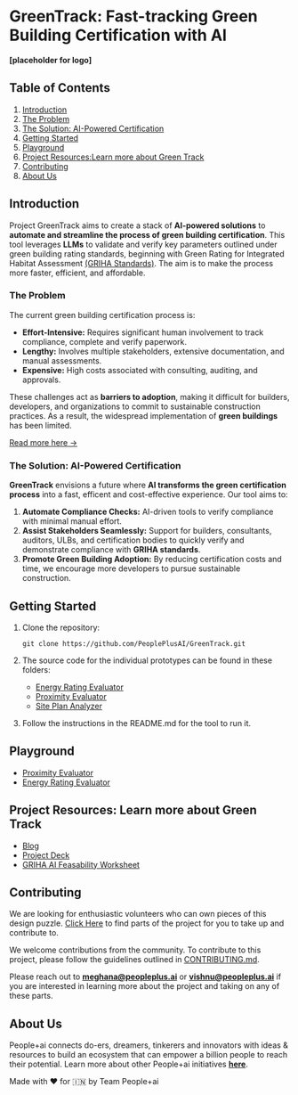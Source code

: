 # **GreenTrack: Fast-tracking Green Building Certification with AI**  

**[placeholder for logo]**  


## **Table of Contents**  
1. [Introduction](#introduction)  
2. [The Problem](#the-problem)  
3. [The Solution: AI-Powered Certification](#the-solution-ai-powered-certification)  
4. [Getting Started](#getting-started)  
5. [Playground](#playground)
6. [Project Resources:Learn more about Green Track](#project-resources-learn-more-about-green-track)  
7. [Contributing](#contributing)  
8. [About Us](#about-us)  

## **Introduction**  

Project GreenTrack aims to create a stack of **AI-powered solutions** to **automate and streamline the process of green building certification**. This tool leverages **LLMs** to validate and verify key parameters outlined under green building rating standards, beginning with Green Rating for Integrated Habitat Assessment [(GRIHA Standards)](https://docs.google.com/spreadsheets/d/1ACInZjybHO91J53p1HrEaPxn8wKxdPAppkET2UgFlZw/edit?usp=sharing). The aim is to make the process more faster, efficient, and affordable.

### **The Problem**  

The current green building certification process is:  
- **Effort-Intensive:** Requires significant human involvement to track compliance, complete and verify paperwork.
- **Lengthy:** Involves multiple stakeholders, extensive documentation, and manual assessments.  
- **Expensive:** High costs associated with consulting, auditing, and approvals.  

These challenges act as **barriers to adoption**, making it difficult for builders, developers, and organizations to commit to sustainable construction practices. As a result, the widespread implementation of **green buildings** has been limited.

[Read more here ->](https://peopleplus.ai/blog/reimagining-green-building-certification-the-ai-powered-approach)

### **The Solution: AI-Powered Certification**  

**GreenTrack** envisions a future where **AI transforms the green certification process** into a fast, efficent and cost-effective experience. Our tool aims to:  

1. **Automate Compliance Checks:** AI-driven tools to verify compliance with minimal manual effort.  
2. **Assist Stakeholders Seamlessly:** Support for builders, consultants, auditors, ULBs, and certification bodies to quickly verify and demonstrate compliance with **GRIHA standards**.  
3. **Promote Green Building Adoption:** By reducing certification costs and time, we encourage more developers to pursue sustainable construction.

## **Getting Started**  

1. Clone the repository:
   ```
   git clone https://github.com/PeoplePlusAI/GreenTrack.git
   ```

2. The source code for the individual prototypes can be found in these folders:  
   - [Energy Rating Evaluator](./Energy%20Rating%20Evaluator)  
   - [Proximity Evaluator](./Proximity%20Evaluator)  
   - [Site Plan Analyzer](./Site%20Plan%20Analyzer)  

3. Follow the instructions in the README.md for the tool to run it.

## Playground
- [Proximity Evaluator](https://green-track-proximityevaluator.vercel.app/)
- [Energy Rating Evaluator](https://greentrack.pplus.ai/)

## **Project Resources: Learn more about Green Track**

- [Blog](https://peopleplus.ai/blog/reimagining-green-building-certification-the-ai-powered-approach)
- [Project Deck](https://drive.google.com/file/d/10o8E93Yp8EM6o7b3wSwI6dJFk7DbwMM2/view)
- [GRIHA AI Feasability Worksheet](https://docs.google.com/spreadsheets/d/1ACInZjybHO91J53p1HrEaPxn8wKxdPAppkET2UgFlZw/edit?usp=sharing)

## **Contributing**

We are looking for enthusiastic volunteers who can own pieces of this design puzzle. [Click Here](https://pplus.ai/openroles) to find parts of the project for you to take up and contribute to.

We welcome contributions from the community. To contribute to this project, please follow the guidelines outlined in [CONTRIBUTING.md](./CONTRIBUTING.md).

Please reach out to **[meghana@peopleplus.ai](mailto:meghana@peopleplus.ai)** or **[vishnu@peopleplus.ai](mailto:vishnu@peopleplus.ai)** if you are interested in learning more about the project and taking on any of these parts. 

## **About Us**  
People+ai connects do-ers, dreamers, tinkerers and innovators with ideas & resources to build an ecosystem that can empower a billion people to reach their potential. Learn more about other People+ai initiatives **[here](https://peopleplus.ai/)**.  

Made with ♥️ for 🇮🇳 by Team People+ai
